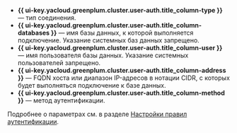 * **{{ ui-key.yacloud.greenplum.cluster.user-auth.title_column-type }}** — тип соединения.
* **{{ ui-key.yacloud.greenplum.cluster.user-auth.title_column-databases }}** — имя базы данных, к которой выполняется подключение. Указание системных баз данных запрещено.
* **{{ ui-key.yacloud.greenplum.cluster.user-auth.title_column-user }}** — имя пользователя базы данных. Указание системных пользователей запрещено.
* **{{ ui-key.yacloud.greenplum.cluster.user-auth.title_column-address }}** — FQDN хоста или диапазон IP-адресов в нотации CIDR, с которых будет выполняться подключение к базе данных.
* **{{ ui-key.yacloud.greenplum.cluster.user-auth.title_column-method }}** — метод аутентификации.

Подробнее о параметрах см. в разделе [Настройки правил аутентификации](../../../managed-greenplum/concepts/user-authentication.md#auth-settings).
